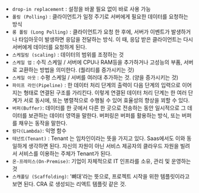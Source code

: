 - `drop-in replacement` : 설정을 바꿀 필요 없이 바로 사용 가능
- `폴링 (Polling)` : 클라이언트가 일정 주기로 서버에게 필요한 데이터를 요청하는 방식
- `롱 폴링 (Long Polling)` : 클라이언트가 요청 한 후에, 서버가 이벤트가 발생하거나 타임아웃이 발생하면 응답을 전달하는 방식. 이 때, 응답 받은 클라이언트는 다시 서버에게 데이터를 요청하게 된다.
- `스케일링 (scaling)` : 데이터의 범위를 조정하는 것
- `스케일 업` : 수직 스케일 / 서버에 CPU나 RAM등을 추가하거나 고성능의 부품, 서버로 교환하는 방법을 의미한다. (퀄리티를 증가시키는 것)
- `스케일 아웃` : 수평 스케일 / 서버를 여러대 추가하는 것. (양을 증가시키는 것)
- `파이프 라인(Pipeline)` : 한 데이터 처리 단계의 출력이 다음 단계의 입력으로 이어지는 형태로 연결된 구조를 가리킨다. 이렇게 연결된 데이터 처리 단계는 한 여러 단계가 서로 동시에, 또는 병렬적으로 수행될 수 있어 효율성의 향상을 꾀할 수 있다.
- `버퍼(Buffer)`: 데이터를 한 곳에서 다른 한 곳으로 전송하는 동안 일시적으로 그 데이터를 보관하는 데이터 영역을 말한다. 버퍼링은 버퍼를 활용하는 방식, 또는 버퍼를 채우는 동작을 말한다.
- `람다(Lambda)`: 익명 함수
- `테넌트(Tenant)` : Tenant 는 임차인이라는 뜻을 가지고 있다. Saas에서도 이와 동일하게 생각하면 된다. 자신의 자원이 아닌 서비스 제공자의 클라우드 자원을 빌려서 서비스를 이용하는 주체가 Tenant가 된다.
- `온-프레미스(On-Premise)`: 기업이 자체적으로 IT 인프라를 소유, 관리 및 운영하는 것
- `스캐폴딩 (Scaffolding)`: '뼈대'라는 뜻으로, 프로젝트 시작을 위한 템플릿이라고 보면 된다. CRA 로 생성되는 리액트 템플릿 같은 것.
